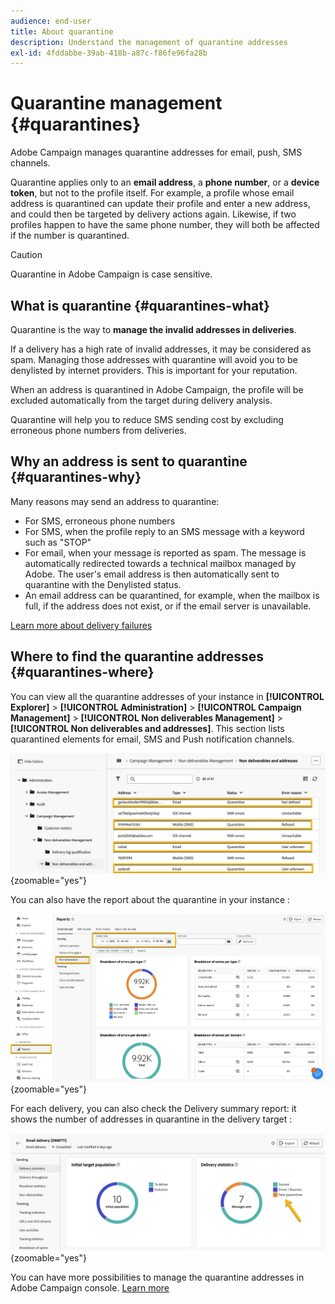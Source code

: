 ```yaml
---
audience: end-user
title: About quarantine
description: Understand the management of quarantine addresses
exl-id: 4fddabbe-39ab-418b-a87c-f86fe96fa28b
---
```

# Quarantine management {#quarantines}

Adobe Campaign manages quarantine addresses for email, push, SMS channels.

Quarantine applies only to an **email address**, a **phone number**, or a **device token**, but not to the profile itself. For example, a profile whose email address is quarantined can update their profile and enter a new address, and could then be targeted by delivery actions again. Likewise, if two profiles happen to have the same phone number, they will both be affected if the number is quarantined. 

>[!CAUTION]
>
>Quarantine in Adobe Campaign is case sensitive.

## What is quarantine {#quarantines-what}

Quarantine is the way to **manage the invalid addresses in deliveries**.

If a delivery has a high rate of invalid addresses, it may be considered as spam. Managing those addresses with quarantine will avoid you to be denylisted by internet providers. This is important for your reputation.

When an address is quarantined in Adobe Campaign, the profile will be excluded automatically from the target during delivery analysis. 

Quarantine will help you to reduce SMS sending cost by excluding erroneous phone numbers from deliveries.

## Why an address is sent to quarantine {#quarantines-why}

Many reasons may send an address to quarantine: 

* For SMS, erroneous phone numbers
* For SMS, when the profile reply to an SMS message with a keyword such as "STOP"
* For email, when your message is reported as spam. The message is automatically redirected towards a technical mailbox managed by Adobe. The user's email address is then automatically sent to quarantine with the Denylisted status.
* An email address can be quarantined, for example, when the mailbox is full, if the address does not exist, or if the email server is unavailable.

[Learn more about delivery failures](https://experienceleague.adobe.com/en/docs/campaign-classic/using/sending-messages/monitoring-deliveries/understanding-delivery-failures)

## Where to find the quarantine addresses {#quarantines-where}

You can view all the quarantine addresses of your instance in **[!UICONTROL Explorer]** > **[!UICONTROL Administration]** > **[!UICONTROL Campaign Management]** > **[!UICONTROL Non deliverables Management]** > **[!UICONTROL Non deliverables and addresses]**. This section lists quarantined elements for email, SMS and Push notification channels.

![](assets/quarantine_location.png){zoomable="yes"}

You can also have the report about the quarantine in your instance :

![](assets/quarantine_reports.png){zoomable="yes"}

For each delivery, you can also check the Delivery summary report: it shows the number of addresses in quarantine in the delivery target :

![](assets/quarantine_delivery.png){zoomable="yes"}

You can have more possibilities to manage the quarantine addresses in Adobe Campaign console. [Learn more](https://experienceleague.adobe.com/en/docs/campaign/campaign-v8/send/failures/quarantines#access-quarantined-addresses)
